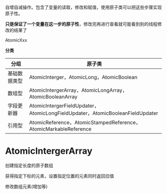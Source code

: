 自增自减操作。包含了变量的读取，修改和赋值，使用原子类可以把这些步骤实现原子性。

**只是保证了一个变量在这一步的原子性**，修改完再进行查看就可能看到别的线程修改的结果了



AtomicXxx

**分类**

| 分组         | 原子类                                                       |
| ------------ | ------------------------------------------------------------ |
| 基础数据类型 | AtomicInterger，AtomicLong，AtomicBoolean                    |
| 数组型       | AtomicIntergerArray，AtomicLongArray，AtomicBooleanArray     |
| 字段更新器   | AtomicIntergerFieldUpdater，AtomicLongFieldUpdater，AtomicBooleanFieldUpdater |
| 引用型       | AtomicReference，AtomicStampedReference，AtomicMarkableReference |



# AtomicIntergerArray

创建指定长度的原子数组

获得指定下标的元素，设置指定位置的元素同时返回旧值

修改数组元素(增加等)



